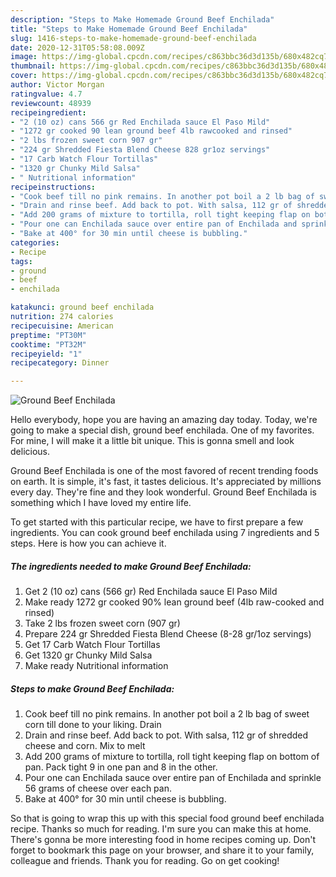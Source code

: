```yaml
---
description: "Steps to Make Homemade Ground Beef Enchilada"
title: "Steps to Make Homemade Ground Beef Enchilada"
slug: 1416-steps-to-make-homemade-ground-beef-enchilada
date: 2020-12-31T05:58:08.009Z
image: https://img-global.cpcdn.com/recipes/c863bbc36d3d135b/680x482cq70/ground-beef-enchilada-recipe-main-photo.jpg
thumbnail: https://img-global.cpcdn.com/recipes/c863bbc36d3d135b/680x482cq70/ground-beef-enchilada-recipe-main-photo.jpg
cover: https://img-global.cpcdn.com/recipes/c863bbc36d3d135b/680x482cq70/ground-beef-enchilada-recipe-main-photo.jpg
author: Victor Morgan
ratingvalue: 4.7
reviewcount: 48939
recipeingredient:
- "2 (10 oz) cans 566 gr Red Enchilada sauce El Paso Mild"
- "1272 gr cooked 90 lean ground beef 4lb rawcooked and rinsed"
- "2 lbs frozen sweet corn 907 gr"
- "224 gr Shredded Fiesta Blend Cheese 828 gr1oz servings"
- "17 Carb Watch Flour Tortillas"
- "1320 gr Chunky Mild Salsa"
- " Nutritional information"
recipeinstructions:
- "Cook beef till no pink remains. In another pot boil a 2 lb bag of sweet corn till done to your liking. Drain"
- "Drain and rinse beef. Add back to pot. With salsa, 112 gr of shredded cheese and corn. Mix to melt"
- "Add 200 grams of mixture to tortilla, roll tight keeping flap on bottom of pan. Pack tight 9 in one pan and 8 in the other."
- "Pour one can Enchilada sauce over entire pan of Enchilada and sprinkle 56 grams of cheese over each pan."
- "Bake at 400° for 30 min until cheese is bubbling."
categories:
- Recipe
tags:
- ground
- beef
- enchilada

katakunci: ground beef enchilada 
nutrition: 274 calories
recipecuisine: American
preptime: "PT30M"
cooktime: "PT32M"
recipeyield: "1"
recipecategory: Dinner

---
```



![Ground Beef Enchilada](https://img-global.cpcdn.com/recipes/c863bbc36d3d135b/680x482cq70/ground-beef-enchilada-recipe-main-photo.jpg)

Hello everybody, hope you are having an amazing day today. Today, we're going to make a special dish, ground beef enchilada. One of my favorites. For mine, I will make it a little bit unique. This is gonna smell and look delicious.

Ground Beef Enchilada is one of the most favored of recent trending foods on earth. It is simple, it's fast, it tastes delicious. It's appreciated by millions every day. They're fine and they look wonderful. Ground Beef Enchilada is something which I have loved my entire life.




To get started with this particular recipe, we have to first prepare a few ingredients. You can cook ground beef enchilada using 7 ingredients and 5 steps. Here is how you can achieve it.

<!--inarticleads1-->

##### The ingredients needed to make Ground Beef Enchilada:

1. Get 2 (10 oz) cans (566 gr) Red Enchilada sauce El Paso Mild
1. Make ready 1272 gr cooked 90% lean ground beef (4lb raw-cooked and rinsed)
1. Take 2 lbs frozen sweet corn (907 gr)
1. Prepare 224 gr Shredded Fiesta Blend Cheese (8-28 gr/1oz servings)
1. Get 17 Carb Watch Flour Tortillas
1. Get 1320 gr Chunky Mild Salsa
1. Make ready  Nutritional information




<!--inarticleads2-->

##### Steps to make Ground Beef Enchilada:

1. Cook beef till no pink remains. In another pot boil a 2 lb bag of sweet corn till done to your liking. Drain
1. Drain and rinse beef. Add back to pot. With salsa, 112 gr of shredded cheese and corn. Mix to melt
1. Add 200 grams of mixture to tortilla, roll tight keeping flap on bottom of pan. Pack tight 9 in one pan and 8 in the other.
1. Pour one can Enchilada sauce over entire pan of Enchilada and sprinkle 56 grams of cheese over each pan.
1. Bake at 400° for 30 min until cheese is bubbling.




So that is going to wrap this up with this special food ground beef enchilada recipe. Thanks so much for reading. I'm sure you can make this at home. There's gonna be more interesting food in home recipes coming up. Don't forget to bookmark this page on your browser, and share it to your family, colleague and friends. Thank you for reading. Go on get cooking!
